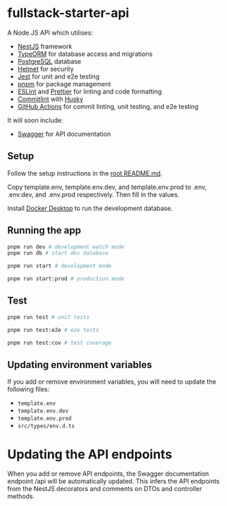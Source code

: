 # fullstack-starter-api

A Node.JS API which utilises:

- [NestJS](https://nestjs.com/) framework
- [TypeORM](https://typeorm.io/) for database access and migrations
- [PostgreSQL](https://www.postgresql.org/) database
- [Helmet](https://helmetjs.github.io/) for security
- [Jest](https://jestjs.io/) for unit and e2e testing
- [pnpm](https://pnpm.io/) for package management
- [ESLint](https://eslint.org/) and [Prettier](https://prettier.io/) for linting and code formatting
- [Commitlint](https://commitlint.js.org/#/) with [Husky](https://typicode.github.io/husky/#/)
- [GitHub Actions](https://github.com/features/actions) for commit linting, unit testing, and e2e testing

It will soon include:

- [Swagger](https://swagger.io/) for API documentation

## Setup

Follow the setup instructions in the [root README.md](../README.md#Setup).

Copy template.env, template.env.dev, and template.env.prod to .env, .env.dev, and .env.prod respectively. Then fill in the values.

Install [Docker Desktop](https://docs.docker.com/get-docker/) to run the development database.

## Running the app

```bash
pnpm run dev # development watch mode
pnpm run db # start dev database

pnpm run start # development mode

pnpm run start:prod # production mode
```

## Test

```bash
pnpm run test # unit tests

pnpm run test:e2e # e2e tests

pnpm run test:cov # test coverage
```

## Updating environment variables

If you add or remove environment variables, you will need to update the following files:

- `template.env`
- `template.env.dev`
- `template.env.prod`
- `src/types/env.d.ts`

# Updating the API endpoints

When you add or remove API endpoints, the Swagger documentation endpoint /api will be automatically updated. This infers the API endpoints from the NestJS decorators and comments on DTOs and controller methods.
